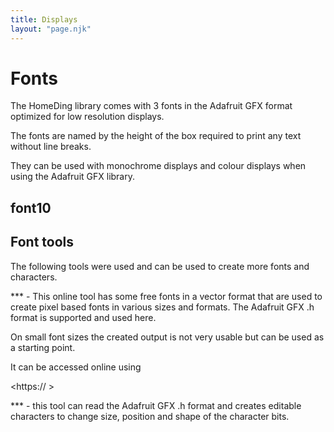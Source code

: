 ```yaml
---
title: Displays
layout: "page.njk"
---
```


# Fonts

The HomeDing library comes with 3 fonts in the Adafruit GFX format optimized for low resolution displays.

The fonts are named by the height of the box required to print any text without line breaks.

They can be used with monochrome displays and colour displays when using the Adafruit GFX library.


## font10


## Font tools

The following tools were used and can be used to create more fonts and characters.

*** - This online tool has some free fonts in a vector format that are used to create pixel based fonts in various sizes and formats.
The Adafruit GFX .h format is supported and used here.

On small font sizes the created output is not very usable but can be used as a starting point.

It can be accessed online using

<https:// >


*** - this tool can read the Adafruit GFX .h format and creates editable characters to change size, position and shape of the character bits.